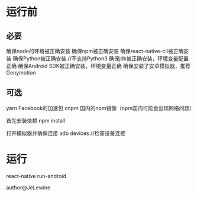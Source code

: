 # 运行前

## 必要
确保node的环境被正确安装
确保npm被正确安装
确保react-native-cli被正确安装
确保Python被正确安装 //不支持Python3
确保jdk被正确安装，环境变量配置正确
确保Android SDK被正确安装，环境变量正确
确保安装了安卓模拟器，推荐Genymotion

## 可选
yarn Facebook的加速包
cnpm 国内的npm镜像（npm国内可能会出现网络问题）

首先安装依赖
npm install

打开模拟器并确保连接
adb devices //检查设备连接

# 运行
react-native run-android



author@JeLewine